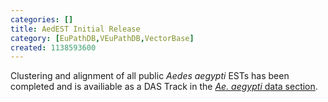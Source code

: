 ```yaml
---
categories: []
title: AedEST Initial Release
category: [EuPathDB,VEuPathDB,VectorBase]
created: 1138593600
---
```

Clustering and alignment of all public <i>Aedes aegypti</i> ESTs has been completed and is availiable as a DAS Track in the <a href="/organisms/aedes-aegypti"><i>Ae. aegypti</i> data section</a>.
